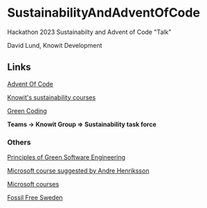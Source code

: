 # SustainabilityAndAdventOfCode

Hackathon 2023 Sustainabilty and Advent of Code "Talk"

David Lund, Knowit Development

## Links

[Advent Of Code](https://adventofcode.com/)

[Knowit's sustainability courses](https://knowit.learnster.com/knowit/sessions/catalog)

[Green Coding](https://knowit.sharepoint.com/sites/KnowitGroup/_layouts/15/stream.aspx?id=%2Fsites%2FKnowitGroup%2FShared%20Documents%2FSustainability%20task%20force%2FWebinars%20%2D%20Digital%20Sustainability%20for%20environmental%20impact%20course%2FGreen%20Coding%20%2D%20a%20sustainable%20web%20in%20the%20making%2FRecording%20Green%20Coding%20%2D%20%20a%20sustainable%20web%20in%20the%20making%2Emp4)

**Teams -> Knowit Group => Sustainability task force**

### Others

[Principles of Green Software Engineering](https://principles.green/)

[Microsoft course suggested by Andre Henriksson](https://learn.microsoft.com/en-us/training/modules/sustainable-software-engineering-overview/)

[Microsoft courses](https://learn.microsoft.com/en-us/training/browse/?terms=Sustainability)

[Fossil Free Sweden](https://fossilfrittsverige.se/en/roadmap/the-digitalisation-consultancy-industry/)

